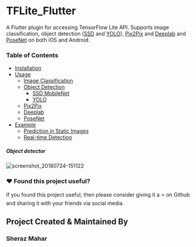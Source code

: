 # TFLite_Flutter

A Flutter plugin for accessing TensorFlow Lite API. Supports image classification, object detection ([SSD](https://github.com/tensorflow/models/tree/master/research/object_detection) and [YOLO](https://pjreddie.com/darknet/yolov2/)), [Pix2Pix](https://phillipi.github.io/pix2pix/) and [Deeplab](https://github.com/tensorflow/models/tree/master/research/deeplab) and [PoseNet](https://www.tensorflow.org/lite/models/pose_estimation/overview) on both iOS and Android.

### Table of Contents

- [Installation](#Installation)
- [Usage](#Usage)
    - [Image Classification](#Image-Classification)
    - [Object Detection](#Object-Detection)
      - [SSD MobileNet](#SSD-MobileNet)
      - [YOLO](#Tiny-YOLOv2)
    - [Pix2Pix](#Pix2Pix)
    - [Deeplab](#Deeplab)
    - [PoseNet](#PoseNet)
- [Example](#Example)
    - [Prediction in Static Images](#Prediction-in-Static-Images)
    - [Real-time Detection](#Real-time-Detection)

##### Object detector
![screenshot_20180724-151122](https://user-images.githubusercontent.com/951998/43141130-76e3dfb0-8f55-11e8-9603-882096c02ab6.png)

### :heart: Found this project useful?

If you found this project useful, then please consider giving it a :star: on Github and sharing it with your friends via social media.

## Project Created & Maintained By

### Sheraz Mahar
